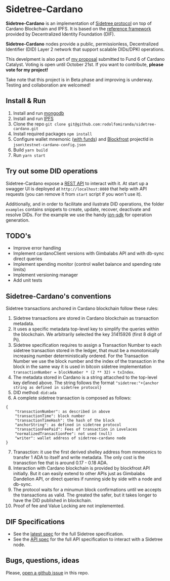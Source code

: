# Sidetree-Cardano

**Sidetree-Cardano** is an implementation of [Sidetree protocol](https://identity.foundation/sidetree/spec/) on top of Cardano Blockchain and IPFS. It is based on the [reference framework](https://github.com/decentralized-identity/sidetree) provided by Decentralized Identity Foundation (DIF).

**Sidetree-Cardano** nodes provide a public, permissionless, Decentralized Identifier (DID) Layer 2 network that support scalable DIDs/DPKI operations.

This develpment is also part of [my proposal](https://cardano.ideascale.com/a/dtd/Interoperability-as-growth-driver/368705-48088) submitted to Fund 6 of Cardano Catalyst. Voting is open until October 21st. If you want to contribute, **please vote for my project!**

Take note that this project is in Beta phase and improving is underway. Testing and collaboration are welcomed!

## Install & Run
1. Install and run [mongodb](https://www.mongodb.com/try/download/community)
2. Install and run [IPFS](https://docs.ipfs.io/install/)
3. Clone the repo `git clone git@github.com:rodolfomiranda/sidetree-cardano.git`
4. Install required packages `npm install`
5. Configure wallet mnemonic ([with funds](https://testnets.cardano.org/en/testnets/cardano/tools/faucet/)) and [Blockfrost](https://blockfrost.io) projectId in `json\testnet-cardano-config.json`
6. Build `yarn build`
7. Run `yarn start`

## Try out some DID operations
Sidetree-Cardano expose a [REST API](https://identity.foundation/sidetree/api/) to interact with it. At start up a swagger UI is deployed at `http://localhost:8080` that help with API requests (you can remove it from `start` script if you won't use it). 

Additionally, and in order to facilitate and ilustrate DID operations, the folder `examples` contains snippets to create, update, recover, deactivate and resolve DIDs. For the example we use the handy [ion-sdk](https://github.com/decentralized-identity/ion-sdk) for operation generation.

## TODO's
* Improve error handling
* Implement cardanoClient versions with Gimbalabs API and with db-sync direct queries 
* Implement spending monitor (control wallet balance and spending rate limits)
* Implement versioning manager
* Add unit tests

## Sidetree-Cardano's conventions
Sidetree transactions anchored in Cardano blockchain follow these rules:
1. Sidetree transactions are stored in Cardano blockchain as transaction metadata.
2. It uses a specific metadata top-level key to simplify the queries within the blockchain. We arbitrarily selected the key 31415926 (first 8 digit of Pi).
3. Sidetree specification requires to assign a Transaction Number to each sidetree transaction stored in the ledger, that must be a monotonically increasing number deterministically ordered. For the Transaction Number we use the block number and the index of the transaction in the block in the same way it is used in bitcoin sidetree implementation `transactionNumber = blockNumber * (2 ** 32) + txIndex`.
4. The metadata stored in Cardano is a string attacched to the top-level key defined above. The string follows the format `"sidetree:"+{anchor string as defined in sidetree protocol}`
5. DID method: `did:ada`
6. A complete sidetree transaction is composed as follows:
```
{
    "transactionNumber": as described in above
    "transactionTime": block number
    "transactionTimeHash": the hash of the block
    "anchorString": as defined in sidetree protocol
    "transactionFeePaid": Fees of transaction in Lovelaces
    "normalizedTransactionFee": not used (null)
    "writer": wallet address of sidetree-cardano node
}
```
7. Tranasction: it use the first derived shelley address from mnemonics to transfer 1 ADA to itself and write metadata. The only cost is the tranasction fee that is around 0.17 - 0.18 ADA.
8. Interaction with Cardano blockchain is provided by blockfrost API initially. But it can easily extend to other APIs just as Gimbalabs Dandelion API, or direct queries if running side by side with a node and db-sync.
9. The protocol waits for a minumun block confirmations until we accepts the transactions as valid. The greated the safer, but it takes longer to have the DID published in blockchain.
10. Proof of fee and Value Locking are not implememted.
## DIF Specifications

* See the [latest spec](https://identity.foundation/sidetree/spec/) for the full Sidetree specification.
* See the [API spec](https://identity.foundation/sidetree/api/) for the full API specification to interact with a Sidetree node.

## Bugs, questions, ideas
Please, [open a github issue](https://github.com/rodolfomiranda/sidetree-cardano/issues) in this repo.

